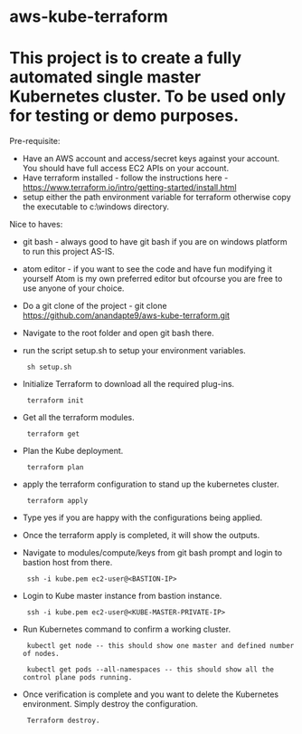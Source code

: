 # aws-kube-terraform

# This project is to create a fully automated single master Kubernetes cluster. To be used only for testing or demo purposes.

Pre-requisite:
- Have an AWS account and access/secret keys against your account. You should have full access EC2 APIs on your account.
- Have terraform installed - follow the instructions here - https://www.terraform.io/intro/getting-started/install.html
- setup either the path environment variable for terraform otherwise copy the executable to c:\windows directory.

Nice to haves:
- git bash - always good to have git bash if you are on windows platform to run this project AS-IS.
- atom editor - if you want to see the code and have fun modifying it yourself Atom is my own preferred editor but ofcourse you are free to use anyone of your choice.

- Do a git clone of the project - git clone https://github.com/anandapte9/aws-kube-terraform.git
- Navigate to the root folder and open git bash there.
- run the script setup.sh to setup your environment variables.

       sh setup.sh

- Initialize Terraform to download all the required plug-ins.

       terraform init

- Get all the terraform modules.

       terraform get

- Plan the Kube deployment.

       terraform plan

- apply the terraform configuration to stand up the kubernetes cluster.

       terraform apply

- Type yes if you are happy with the configurations being applied.
- Once the terraform apply is completed, it will show the outputs.
- Navigate to modules/compute/keys from git bash prompt and login to bastion host from there.

       ssh -i kube.pem ec2-user@<BASTION-IP>

- Login to Kube master instance from bastion instance.

       ssh -i kube.pem ec2-user@<KUBE-MASTER-PRIVATE-IP>

- Run Kubernetes command to confirm a working cluster.

       kubectl get node -- this should show one master and defined number of nodes.

       kubectl get pods --all-namespaces -- this should show all the control plane pods running.

- Once verification is complete and you want to delete the Kubernetes environment. Simply destroy the configuration.

       Terraform destroy.
